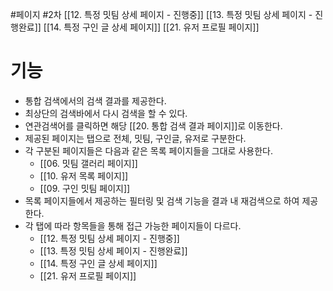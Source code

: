 #페이지 #2차 
[[12. 특정 밋팀 상세 페이지 - 진행중]]
[[13. 특정 밋팀 상세 페이지 - 진행완료]]
[[14. 특정 구인 글 상세 페이지]]
[[21. 유저 프로필 페이지]]

# 기능
- 통합 검색에서의 검색 결과를 제공한다.
- 최상단의 검색바에서 다시 검색을 할 수 있다.
- 연관검색어를 클릭하면 해당 [[20. 통합 검색 결과 페이지]]로 이동한다.
- 제공된 페이지는 탭으로 전체, 밋팀, 구인글, 유저로 구분한다.
- 각 구분된 페이지들은 다음과 같은 목록 페이지들을 그대로 사용한다.
	- [[06. 밋팀 갤러리 페이지]]
	- [[10. 유저 목록 페이지]]
	- [[09. 구인 밋팀 페이지]]
- 목록 페이지들에서 제공하는 필터링 및 검색 기능을 결과 내 재검색으로 하여 제공한다.
- 각 탭에 따라 항목들을 통해 접근 가능한 페이지들이 다르다.
	- [[12. 특정 밋팀 상세 페이지 - 진행중]]
	- [[13. 특정 밋팀 상세 페이지 - 진행완료]]
	- [[14. 특정 구인 글 상세 페이지]]
	- [[21. 유저 프로필 페이지]]

